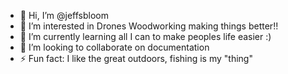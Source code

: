 - 👋 Hi, I’m @jeffsbloom
- 👀 I’m interested in Drones Woodworking making things better!!
- 🌱 I’m currently learning all I can to make peoples life easier :)
- 💞️ I’m looking to collaborate on documentation
- ⚡ Fun fact: I like the great outdoors,  fishing is my "thing"

<!---
jeffsbloom/jeffsbloom is a ✨ special ✨ repository because its `README.md` (this file) appears on your GitHub profile.
You can click the Preview link to take a look at your changes.
--->

